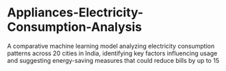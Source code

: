 # Appliances-Electricity-Consumption-Analysis
 A comparative machine learning model analyzing electricity consumption patterns across 20 cities in India, identifying key factors influencing usage and suggesting energy-saving measures that could reduce bills by up to 15

